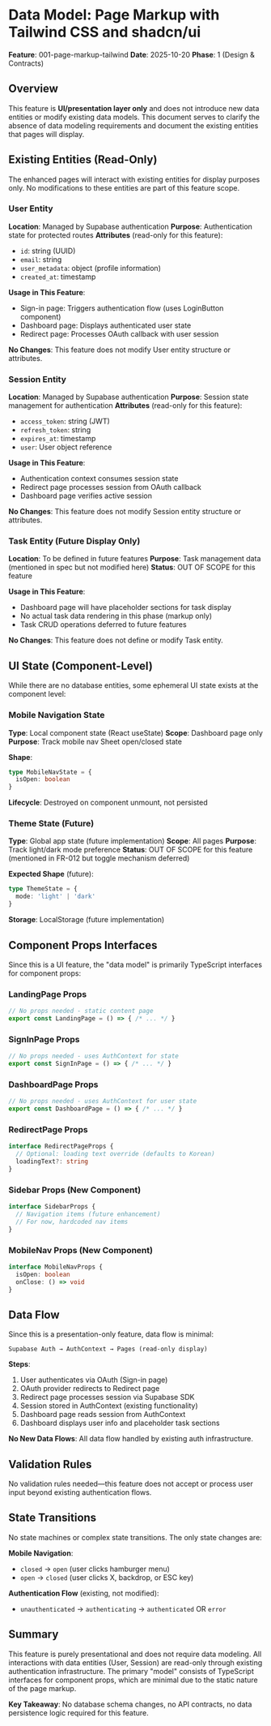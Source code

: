 # Data Model: Page Markup with Tailwind CSS and shadcn/ui

**Feature**: 001-page-markup-tailwind
**Date**: 2025-10-20
**Phase**: 1 (Design & Contracts)

## Overview

This feature is **UI/presentation layer only** and does not introduce new data entities or modify existing data models. This document serves to clarify the absence of data modeling requirements and document the existing entities that pages will display.

## Existing Entities (Read-Only)

The enhanced pages will interact with existing entities for display purposes only. No modifications to these entities are part of this feature scope.

### User Entity

**Location**: Managed by Supabase authentication
**Purpose**: Authentication state for protected routes
**Attributes** (read-only for this feature):
- `id`: string (UUID)
- `email`: string
- `user_metadata`: object (profile information)
- `created_at`: timestamp

**Usage in This Feature**:
- Sign-in page: Triggers authentication flow (uses LoginButton component)
- Dashboard page: Displays authenticated user state
- Redirect page: Processes OAuth callback with user session

**No Changes**: This feature does not modify User entity structure or attributes.

### Session Entity

**Location**: Managed by Supabase authentication
**Purpose**: Session state management for authentication
**Attributes** (read-only for this feature):
- `access_token`: string (JWT)
- `refresh_token`: string
- `expires_at`: timestamp
- `user`: User object reference

**Usage in This Feature**:
- Authentication context consumes session state
- Redirect page processes session from OAuth callback
- Dashboard page verifies active session

**No Changes**: This feature does not modify Session entity structure or attributes.

### Task Entity (Future Display Only)

**Location**: To be defined in future features
**Purpose**: Task management data (mentioned in spec but not modified here)
**Status**: OUT OF SCOPE for this feature

**Usage in This Feature**:
- Dashboard page will have placeholder sections for task display
- No actual task data rendering in this phase (markup only)
- Task CRUD operations deferred to future features

**No Changes**: This feature does not define or modify Task entity.

## UI State (Component-Level)

While there are no database entities, some ephemeral UI state exists at the component level:

### Mobile Navigation State

**Type**: Local component state (React useState)
**Scope**: Dashboard page only
**Purpose**: Track mobile nav Sheet open/closed state

**Shape**:
```typescript
type MobileNavState = {
  isOpen: boolean
}
```

**Lifecycle**: Destroyed on component unmount, not persisted

### Theme State (Future)

**Type**: Global app state (future implementation)
**Scope**: All pages
**Purpose**: Track light/dark mode preference
**Status**: OUT OF SCOPE for this feature (mentioned in FR-012 but toggle mechanism deferred)

**Expected Shape** (future):
```typescript
type ThemeState = {
  mode: 'light' | 'dark'
}
```

**Storage**: LocalStorage (future implementation)

## Component Props Interfaces

Since this is a UI feature, the "data model" is primarily TypeScript interfaces for component props:

### LandingPage Props

```typescript
// No props needed - static content page
export const LandingPage = () => { /* ... */ }
```

### SignInPage Props

```typescript
// No props needed - uses AuthContext for state
export const SignInPage = () => { /* ... */ }
```

### DashboardPage Props

```typescript
// No props needed - uses AuthContext for user state
export const DashboardPage = () => { /* ... */ }
```

### RedirectPage Props

```typescript
interface RedirectPageProps {
  // Optional: loading text override (defaults to Korean)
  loadingText?: string
}
```

### Sidebar Props (New Component)

```typescript
interface SidebarProps {
  // Navigation items (future enhancement)
  // For now, hardcoded nav items
}
```

### MobileNav Props (New Component)

```typescript
interface MobileNavProps {
  isOpen: boolean
  onClose: () => void
}
```

## Data Flow

Since this is a presentation-only feature, data flow is minimal:

```
Supabase Auth → AuthContext → Pages (read-only display)
```

**Steps**:
1. User authenticates via OAuth (Sign-in page)
2. OAuth provider redirects to Redirect page
3. Redirect page processes session via Supabase SDK
4. Session stored in AuthContext (existing functionality)
5. Dashboard page reads session from AuthContext
6. Dashboard displays user info and placeholder task sections

**No New Data Flows**: All data flow handled by existing auth infrastructure.

## Validation Rules

No validation rules needed—this feature does not accept or process user input beyond existing authentication flows.

## State Transitions

No state machines or complex state transitions. The only state changes are:

**Mobile Navigation**:
- `closed` → `open` (user clicks hamburger menu)
- `open` → `closed` (user clicks X, backdrop, or ESC key)

**Authentication Flow** (existing, not modified):
- `unauthenticated` → `authenticating` → `authenticated` OR `error`

## Summary

This feature is purely presentational and does not require data modeling. All interactions with data entities (User, Session) are read-only through existing authentication infrastructure. The primary "model" consists of TypeScript interfaces for component props, which are minimal due to the static nature of the page markup.

**Key Takeaway**: No database schema changes, no API contracts, no data persistence logic required for this feature.
